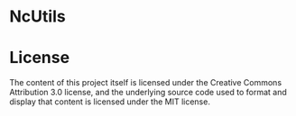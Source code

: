 # NcUtils

# License
The content of this project itself is licensed under the Creative Commons Attribution 3.0 license, and the underlying source code used to format and display that content is licensed under the MIT license.
